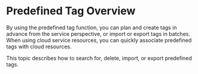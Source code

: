 # Predefined Tag Overview<a name="EN-US_TOPIC_0141727114"></a>

By using the predefined tag function, you can plan and create tags in advance from the service perspective, or import or export tags in batches. When using cloud service resources, you can quickly associate predefined tags with cloud resources.

This topic describes how to search for, delete, import, or export predefined tags.

